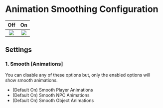 # Animation Smoothing Configuration

Off | On
:--------------------------------:|:--------------------------------:
![](https://user-images.githubusercontent.com/40111569/55207476-3bbb5880-51a8-11e9-9472-22eabd8c1e71.gif) | ![](https://user-images.githubusercontent.com/40111569/55207475-3bbb5880-51a8-11e9-95f4-2b36d0604f7c.gif)

## Settings

### 1. Smooth [Animations]

You can disable any of these options but, only the enabled options will show smooth animations.

* (Default On) Smooth Player Animations
* (Default On) Smooth NPC Animations
* (Default On) Smooth Object Animations

